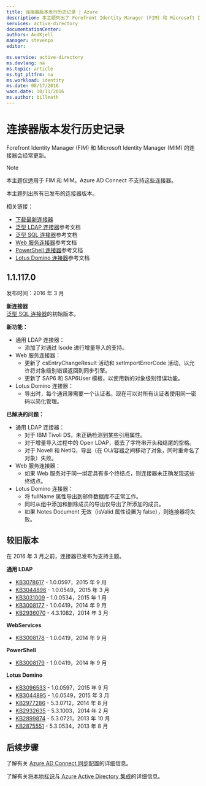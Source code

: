 ```yaml
---
title: 连接器版本发行历史记录 | Azure
description: 本主题列出了 Forefront Identity Manager (FIM) 和 Microsoft Identity Manager (MIM) 的连接器的所有版本
services: active-directory
documentationCenter: 
authors: AndKjell
manager: stevenpo
editor: 

ms.service: active-directory
ms.devlang: na
ms.topic: article
ms.tgt_pltfrm: na
ms.workload: identity
ms.date: 08/17/2016
wacn.date: 10/11/2016
ms.author: billmath
---
```


# 连接器版本发行历史记录
Forefront Identity Manager (FIM) 和 Microsoft Identity Manager (MIM) 的连接器会经常更新。

>[!NOTE]
本主题仅适用于 FIM 和 MIM。Azure AD Connect 不支持这些连接器。

本主题列出所有已发布的连接器版本。

相关链接：

- [下载最新连接器](http://go.microsoft.com/fwlink/?LinkId=717495)
- [泛型 LDAP 连接器](./active-directory-aadconnectsync-connector-genericldap.md)参考文档
- [泛型 SQL 连接器](./active-directory-aadconnectsync-connector-genericsql.md)参考文档
- [Web 服务连接器](http://go.microsoft.com/fwlink/?LinkID=226245)参考文档
- [PowerShell 连接器](./active-directory-aadconnectsync-connector-powershell.md)参考文档
- [Lotus Domino 连接器](./active-directory-aadconnectsync-connector-domino.md)参考文档

## 1\.1.117.0
发布时间：2016 年 3 月

**新连接器**  
[泛型 SQL 连接器](./active-directory-aadconnectsync-connector-genericsql.md)的初始版本。

**新功能：**

- 通用 LDAP 连接器：
    - 添加了对通过 Isode 进行增量导入的支持。
- Web 服务连接器：
    - 更新了 csEntryChangeResult 活动和 setImportErrorCode 活动，以允许将对象级别错误返回到同步引擎。
    - 更新了 SAP6 和 SAP6User 模板，以使用新的对象级别错误功能。
- Lotus Domino 连接器：
    - 导出时，每个通讯簿需要一个认证者。现在可以对所有认证者使用同一密码以简化管理。

**已解决的问题：**

- 通用 LDAP 连接器：
    - 对于 IBM Tivoli DS，未正确检测到某些引用属性。
    - 对于增量导入过程中的 Open LDAP，截去了字符串开头和结尾的空格。
    - 对于 Novell 和 NetIQ，导出（在 OU/容器之间移动了对象，同时重命名了对象）失败。
- Web 服务连接器：
    - 如果 Web 服务对于同一绑定具有多个终结点，则连接器未正确发现这些终结点。
- Lotus Domino 连接器：
    - 将 fullName 属性导出到邮件数据库不正常工作。
    - 同时从组中添加和删除成员的导出仅导出了所添加的成员。
    - 如果 Notes Document 无效（isValid 属性设置为 false），则连接器将失败。

## 较旧版本
在 2016 年 3 月之前，连接器已发布为支持主题。

**通用 LDAP**

- [KB3078617](https://support.microsoft.com/zh-cn/kb/3078617) - 1.0.0597，2015 年 9 月
- [KB3044896](https://support.microsoft.com/zh-cn/kb/3044896) - 1.0.0549，2015 年 3 月
- [KB3031009](https://support.microsoft.com/zh-cn/kb/3031009) - 1.0.0534，2015 年 1 月
- [KB3008177](https://support.microsoft.com/zh-cn/kb/3008177) - 1.0.0419，2014 年 9 月
- [KB2936070](https://support.microsoft.com/zh-cn/kb/2936070) - 4.3.1082，2014 年 3 月

**WebServices**

- [KB3008178](https://support.microsoft.com/zh-cn/kb/3008178) - 1.0.0419，2014 年 9 月

**PowerShell**

- [KB3008179](https://support.microsoft.com/zh-cn/kb/3008179) - 1.0.0419，2014 年 9 月

**Lotus Domino**

- [KB3096533](https://support.microsoft.com/zh-cn/kb/3096533) - 1.0.0597，2015 年 9 月
- [KB3044895](https://support.microsoft.com/zh-cn/kb/3044895) - 1.0.0549，2015 年 3 月
- [KB2977286](https://support.microsoft.com/zh-cn/kb/2977286) - 5.3.0712，2014 年 8 月
- [KB2932635](https://support.microsoft.com/zh-cn/kb/2932635) - 5.3.1003，2014 年 2 月
- [KB2899874](https://support.microsoft.com/zh-cn/kb/2899874) - 5.3.0721，2013 年 10 月
- [KB2875551](https://support.microsoft.com/zh-cn/kb/2875551) - 5.3.0534，2013 年 8 月

## 后续步骤
了解有关 [Azure AD Connect 同步](./active-directory-aadconnectsync-whatis.md)配置的详细信息。

了解有关[将本地标识与 Azure Active Directory 集成](./active-directory-aadconnect.md)的详细信息。

<!---HONumber=Mooncake_0926_2016-->